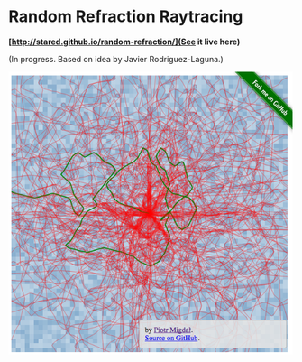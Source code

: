 # Random Refraction Raytracing

**[http://stared.github.io/random-refraction/](See it live here)**

(In progress. Based on idea by Javier Rodriguez-Laguna.)

![Screenshot Dev](screenshot_dev.png)